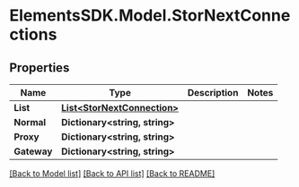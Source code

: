 # ElementsSDK.Model.StorNextConnections

## Properties

Name | Type | Description | Notes
------------ | ------------- | ------------- | -------------
**List** | [**List&lt;StorNextConnection&gt;**](StorNextConnection.md) |  | 
**Normal** | **Dictionary&lt;string, string&gt;** |  | 
**Proxy** | **Dictionary&lt;string, string&gt;** |  | 
**Gateway** | **Dictionary&lt;string, string&gt;** |  | 

[[Back to Model list]](../README.md#documentation-for-models) [[Back to API list]](../README.md#documentation-for-api-endpoints) [[Back to README]](../README.md)

